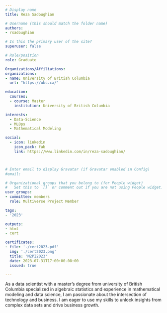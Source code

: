 ```yaml
---
# Display name
title: Reza Sadoughian

# Username (this should match the folder name)
authors:
- rsadoughian

# Is this the primary user of the site?
superuser: false

# Role/position
role: Graduate

Organizations/Affiliations:
organizations:
- name: University of British Columbia
  url: "https://ubc.ca/"

education:
  courses:
  - course: Master
    institution: University of British Columbia

interests:
  - Data-Science
  - MLOps
  - Mathematical Modeling

social:
  - icon: linkedin
    icon_pack: fab
    link: https://www.linkedin.com/in/reza-sadoughian/



# Enter email to display Gravatar (if Gravatar enabled in Config)
#email:

# Organizational groups that you belong to (for People widget)
#   Set this to `[]` or comment out if you are not using People widget.
user_groups:
- committee: members
  role: Multiverse Project Member

tags:
- '2023'

outputs:
- html
- cert

certificates:
- file: './cert2023.pdf'
  img: './cert2023.png'
  title: 'M2PI2023'
  date: 2023-07-31T17:00:00-08:00
  issued: true

---
```


As a data scientist with a master’s degree from university of British Columbia specialized in algebraic statistics and experience in mathematical modeling and data science, I am passionate about the intersection of technology and business. I am eager to use my skills to unlock insights from complex data sets and drive business growth.
